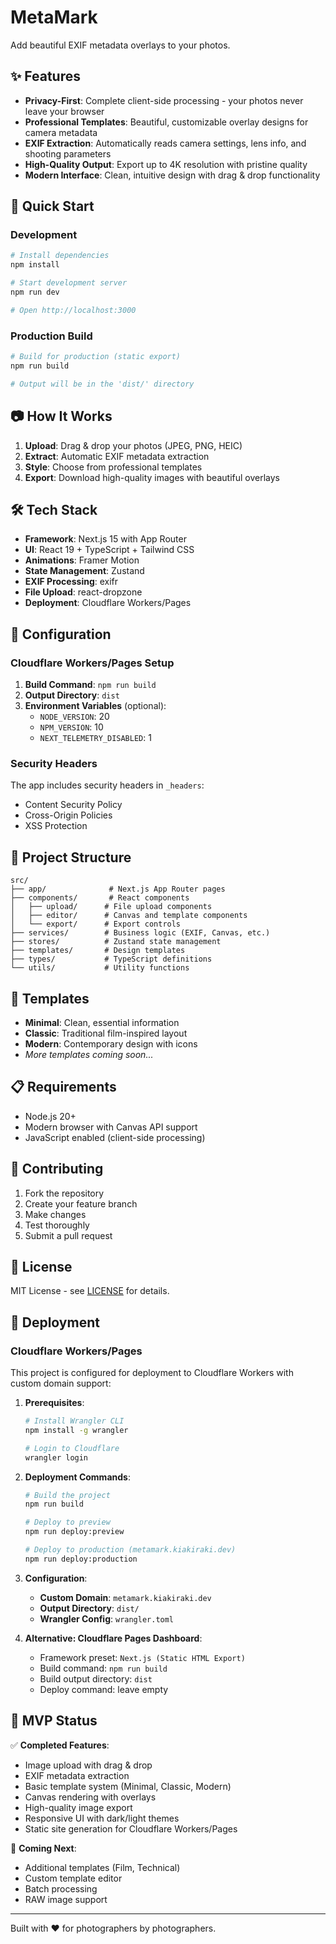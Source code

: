 # MetaMark

Add beautiful EXIF metadata overlays to your photos.

## ✨ Features

- **Privacy-First**: Complete client-side processing - your photos never leave your browser
- **Professional Templates**: Beautiful, customizable overlay designs for camera metadata
- **EXIF Extraction**: Automatically reads camera settings, lens info, and shooting parameters
- **High-Quality Output**: Export up to 4K resolution with pristine quality
- **Modern Interface**: Clean, intuitive design with drag & drop functionality

## 🚀 Quick Start

### Development

```bash
# Install dependencies
npm install

# Start development server
npm run dev

# Open http://localhost:3000
```

### Production Build

```bash
# Build for production (static export)
npm run build

# Output will be in the 'dist/' directory
```

## 📷 How It Works

1. **Upload**: Drag & drop your photos (JPEG, PNG, HEIC)
2. **Extract**: Automatic EXIF metadata extraction
3. **Style**: Choose from professional templates
4. **Export**: Download high-quality images with beautiful overlays

## 🛠 Tech Stack

- **Framework**: Next.js 15 with App Router
- **UI**: React 19 + TypeScript + Tailwind CSS
- **Animations**: Framer Motion
- **State Management**: Zustand
- **EXIF Processing**: exifr
- **File Upload**: react-dropzone
- **Deployment**: Cloudflare Workers/Pages

## 🔧 Configuration

### Cloudflare Workers/Pages Setup

1. **Build Command**: `npm run build`
2. **Output Directory**: `dist`
3. **Environment Variables** (optional):
   - `NODE_VERSION`: 20
   - `NPM_VERSION`: 10
   - `NEXT_TELEMETRY_DISABLED`: 1

### Security Headers

The app includes security headers in `_headers`:

- Content Security Policy
- Cross-Origin Policies
- XSS Protection

## 📁 Project Structure

```
src/
├── app/              # Next.js App Router pages
├── components/       # React components
│   ├── upload/      # File upload components
│   ├── editor/      # Canvas and template components
│   └── export/      # Export controls
├── services/        # Business logic (EXIF, Canvas, etc.)
├── stores/          # Zustand state management
├── templates/       # Design templates
├── types/           # TypeScript definitions
└── utils/           # Utility functions
```

## 🎨 Templates

- **Minimal**: Clean, essential information
- **Classic**: Traditional film-inspired layout
- **Modern**: Contemporary design with icons
- _More templates coming soon..._

## 📋 Requirements

- Node.js 20+
- Modern browser with Canvas API support
- JavaScript enabled (client-side processing)

## 🤝 Contributing

1. Fork the repository
2. Create your feature branch
3. Make changes
4. Test thoroughly
5. Submit a pull request

## 📄 License

MIT License - see [LICENSE](LICENSE) for details.

## 🚀 Deployment

### Cloudflare Workers/Pages

This project is configured for deployment to Cloudflare Workers with custom domain support:

1. **Prerequisites**:
   ```bash
   # Install Wrangler CLI
   npm install -g wrangler
   
   # Login to Cloudflare
   wrangler login
   ```

2. **Deployment Commands**:
   ```bash
   # Build the project
   npm run build
   
   # Deploy to preview
   npm run deploy:preview
   
   # Deploy to production (metamark.kiakiraki.dev)
   npm run deploy:production
   ```

3. **Configuration**:
   - **Custom Domain**: `metamark.kiakiraki.dev`
   - **Output Directory**: `dist/`
   - **Wrangler Config**: `wrangler.toml`

4. **Alternative: Cloudflare Pages Dashboard**:
   - Framework preset: `Next.js (Static HTML Export)`
   - Build command: `npm run build`
   - Build output directory: `dist`
   - Deploy command: leave empty

## 🎯 MVP Status

✅ **Completed Features**:

- Image upload with drag & drop
- EXIF metadata extraction
- Basic template system (Minimal, Classic, Modern)
- Canvas rendering with overlays
- High-quality image export
- Responsive UI with dark/light themes
- Static site generation for Cloudflare Workers/Pages

🔄 **Coming Next**:

- Additional templates (Film, Technical)
- Custom template editor
- Batch processing
- RAW image support

---

Built with ❤️ for photographers by photographers.
